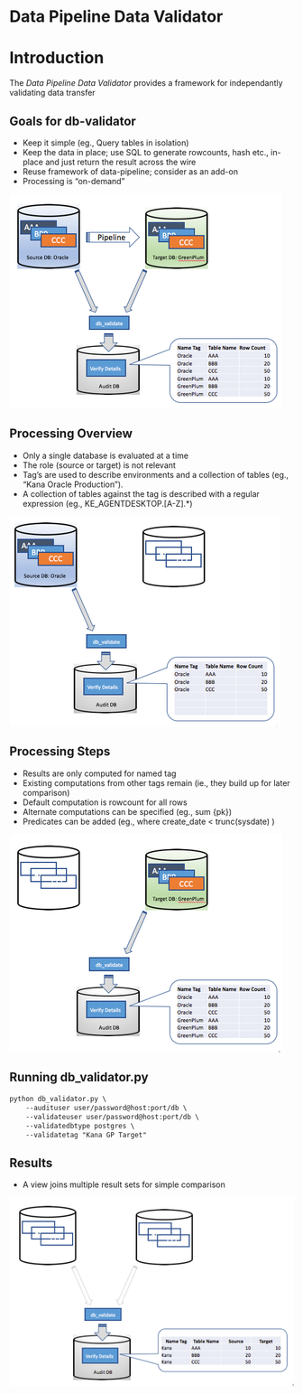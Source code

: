 # Data Pipeline Data Validator


# Introduction
The *Data Pipeline Data Validator* provides a framework for independantly validating data transfer


## Goals for db-validator

- Keep it simple (eg., Query tables in isolation)
- Keep the data in place; use SQL to generate rowcounts, hash etc., in-place and just return the result across the wire
- Reuse framework of data-pipeline; consider as an add-on
- Processing is “on-demand”


![Overview Diagram](images/validate_01.png "Overview Diagram")

## Processing Overview

- Only a single database is evaluated at a time
- The role (source or target) is not relevant
- Tag’s are used to describe environments and a collection of tables (eg., “Kana Oracle Production”).  
- A collection of tables against the tag is described with a regular expression (eg., KE_AGENTDESKTOP.[A-Z].*)


![Processing Diagram](images/validate_02.png "Processing Diagram")

## Processing Steps

- Results are only computed for named tag
- Existing computations from other tags remain (ie., they build up for later comparison)
- Default computation is rowcount for all rows
- Alternate computations can be specified (eg., sum {pk})
- Predicates can be added (eg., where create_date < trunc(sysdate) )

![Processing Diagram 2](images/validate_03.png "Processing Diagram")


## Running db_validator.py 

```text
python db_validator.py \
    --audituser user/password@host:port/db \
    --validateuser user/password@host:port/db \
    --validatedbtype postgres \
    --validatetag "Kana GP Target"
```


## Results

- A view joins multiple result sets for simple comparison


![Results Diagram](images/validate_04.png "Results Diagram")

